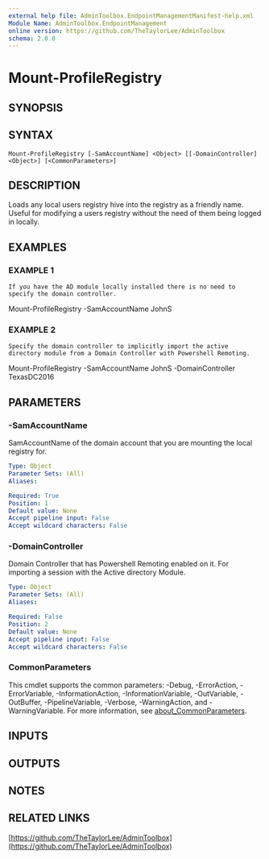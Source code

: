 ```yaml
---
external help file: AdminToolbox.EndpointManagementManifest-help.xml
Module Name: AdminToolbox.EndpointManagement
online version: https://github.com/TheTaylorLee/AdminToolbox
schema: 2.0.0
---
```


# Mount-ProfileRegistry

## SYNOPSIS

## SYNTAX

```
Mount-ProfileRegistry [-SamAccountName] <Object> [[-DomainController] <Object>] [<CommonParameters>]
```

## DESCRIPTION
Loads any local users registry hive into the registry as a friendly name.
Useful for modifying a users registry without the need of them being logged in locally.

## EXAMPLES

### EXAMPLE 1
```
If you have the AD module locally installed there is no need to specify the domain controller.
```

Mount-ProfileRegistry -SamAccountName JohnS

### EXAMPLE 2
```
Specify the domain controller to implicitly import the active directory module from a Domain Controller with Powershell Remoting.
```

Mount-ProfileRegistry -SamAccountName JohnS -DomainController TexasDC2016

## PARAMETERS

### -SamAccountName
SamAccountName of the domain account that you are mounting the local registry for.

```yaml
Type: Object
Parameter Sets: (All)
Aliases:

Required: True
Position: 1
Default value: None
Accept pipeline input: False
Accept wildcard characters: False
```

### -DomainController
Domain Controller that has Powershell Remoting enabled on it.
For importing a session with the Active directory Module.

```yaml
Type: Object
Parameter Sets: (All)
Aliases:

Required: False
Position: 2
Default value: None
Accept pipeline input: False
Accept wildcard characters: False
```

### CommonParameters
This cmdlet supports the common parameters: -Debug, -ErrorAction, -ErrorVariable, -InformationAction, -InformationVariable, -OutVariable, -OutBuffer, -PipelineVariable, -Verbose, -WarningAction, and -WarningVariable. For more information, see [about_CommonParameters](http://go.microsoft.com/fwlink/?LinkID=113216).

## INPUTS

## OUTPUTS

## NOTES

## RELATED LINKS

[https://github.com/TheTaylorLee/AdminToolbox](https://github.com/TheTaylorLee/AdminToolbox)

